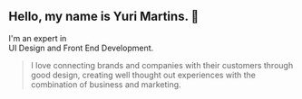 ## Hello, my name is Yuri Martins. 👋

I'm an expert in <br />
UI Design and Front End Development.

> I love connecting brands and companies with their customers through good design, creating well thought out experiences with the combination of business and marketing.

<!--
**yumartins/yumartins** is a ✨ _special_ ✨ repository because its `README.md` (this file) appears on your GitHub profile.

Here are some ideas to get you started:

- 🔭 I’m currently working on ...
- 🌱 I’m currently learning ...
- 👯 I’m looking to collaborate on ...
- 🤔 I’m looking for help with ...
- 💬 Ask me about ...
- 📫 How to reach me: ...
- 😄 Pronouns: ...
- ⚡ Fun fact: ...
-->
